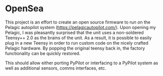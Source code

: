 # OpenSea

This project is an effort to create an open source firmware to run on the Pelagic autopilot system (https://pelagicautopilot.com/).  Upon opening my Pelagic, I was pleasantly surprised that the unit uses a non-soldered Teensy++ 2.0 as the brains of the unit.  As a result, it is possible to easily plug in a new Teensy in order to run custom code on the nicely crafted Pelagic hardware.  By popping the original teensy back in, the factory functionality can be quickly restored.  

This should allow either porting PyPilot or interfacing to a PyPilot system as well as additional sensors, comms interfaces, etc.
